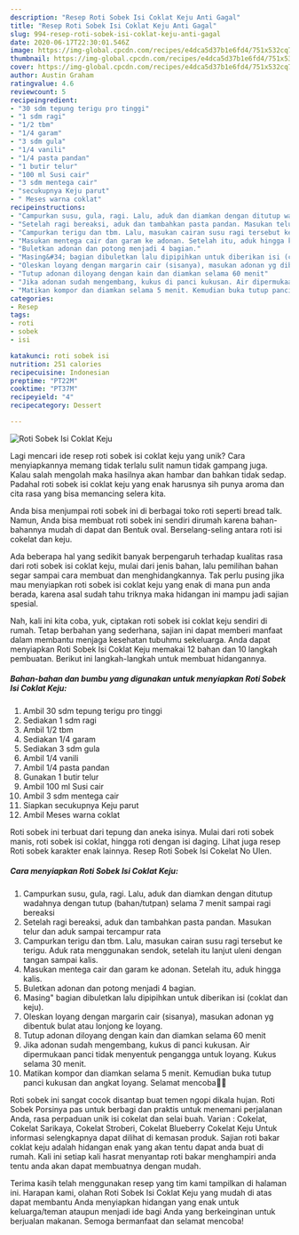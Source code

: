 ```yaml
---
description: "Resep Roti Sobek Isi Coklat Keju Anti Gagal"
title: "Resep Roti Sobek Isi Coklat Keju Anti Gagal"
slug: 994-resep-roti-sobek-isi-coklat-keju-anti-gagal
date: 2020-06-17T22:30:01.546Z
image: https://img-global.cpcdn.com/recipes/e4dca5d37b1e6fd4/751x532cq70/roti-sobek-isi-coklat-keju-foto-resep-utama.jpg
thumbnail: https://img-global.cpcdn.com/recipes/e4dca5d37b1e6fd4/751x532cq70/roti-sobek-isi-coklat-keju-foto-resep-utama.jpg
cover: https://img-global.cpcdn.com/recipes/e4dca5d37b1e6fd4/751x532cq70/roti-sobek-isi-coklat-keju-foto-resep-utama.jpg
author: Austin Graham
ratingvalue: 4.6
reviewcount: 5
recipeingredient:
- "30 sdm tepung terigu pro tinggi"
- "1 sdm ragi"
- "1/2 tbm"
- "1/4 garam"
- "3 sdm gula"
- "1/4 vanili"
- "1/4 pasta pandan"
- "1 butir telur"
- "100 ml Susi cair"
- "3 sdm mentega cair"
- "secukupnya Keju parut"
- " Meses warna coklat"
recipeinstructions:
- "Campurkan susu, gula, ragi. Lalu, aduk dan diamkan dengan ditutup wadahnya dengan tutup (bahan/tutpan) selama 7 menit sampai ragi bereaksi"
- "Setelah ragi bereaksi, aduk dan tambahkan pasta pandan. Masukan telur dan aduk sampai tercampur rata"
- "Campurkan terigu dan tbm. Lalu, masukan cairan susu ragi tersebut ke terigu. Aduk rata menggunakan sendok, setelah itu lanjut uleni dengan tangan sampai kalis."
- "Masukan mentega cair dan garam ke adonan. Setelah itu, aduk hingga kalis."
- "Buletkan adonan dan potong menjadi 4 bagian."
- "Masing&#34; bagian dibuletkan lalu dipipihkan untuk diberikan isi (coklat dan keju)."
- "Oleskan loyang dengan margarin cair (sisanya), masukan adonan yg dibentuk bulat atau lonjong ke loyang."
- "Tutup adonan diloyang dengan kain dan diamkan selama 60 menit"
- "Jika adonan sudah mengembang, kukus di panci kukusan. Air dipermukaan panci tidak menyentuk pengangga untuk loyang. Kukus selama 30 menit."
- "Matikan kompor dan diamkan selama 5 menit. Kemudian buka tutup panci kukusan dan angkat loyang. Selamat mencoba🤤😉"
categories:
- Resep
tags:
- roti
- sobek
- isi

katakunci: roti sobek isi 
nutrition: 251 calories
recipecuisine: Indonesian
preptime: "PT22M"
cooktime: "PT37M"
recipeyield: "4"
recipecategory: Dessert

---
```



![Roti Sobek Isi Coklat Keju](https://img-global.cpcdn.com/recipes/e4dca5d37b1e6fd4/751x532cq70/roti-sobek-isi-coklat-keju-foto-resep-utama.jpg)

Lagi mencari ide resep roti sobek isi coklat keju yang unik? Cara menyiapkannya memang tidak terlalu sulit namun tidak gampang juga. Kalau salah mengolah maka hasilnya akan hambar dan bahkan tidak sedap. Padahal roti sobek isi coklat keju yang enak harusnya sih punya aroma dan cita rasa yang bisa memancing selera kita.

Anda bisa menjumpai roti sobek ini di berbagai toko roti seperti bread talk. Namun, Anda bisa membuat roti sobek ini sendiri dirumah karena bahan-bahannya mudah di dapat dan Bentuk oval. Berselang-seling antara roti isi cokelat dan keju.

Ada beberapa hal yang sedikit banyak berpengaruh terhadap kualitas rasa dari roti sobek isi coklat keju, mulai dari jenis bahan, lalu pemilihan bahan segar sampai cara membuat dan menghidangkannya. Tak perlu pusing jika mau menyiapkan roti sobek isi coklat keju yang enak di mana pun anda berada, karena asal sudah tahu triknya maka hidangan ini mampu jadi sajian spesial.


Nah, kali ini kita coba, yuk, ciptakan roti sobek isi coklat keju sendiri di rumah. Tetap berbahan yang sederhana, sajian ini dapat memberi manfaat dalam membantu menjaga kesehatan tubuhmu sekeluarga. Anda dapat menyiapkan Roti Sobek Isi Coklat Keju memakai 12 bahan dan 10 langkah pembuatan. Berikut ini langkah-langkah untuk membuat hidangannya.

<!--inarticleads1-->

##### Bahan-bahan dan bumbu yang digunakan untuk menyiapkan Roti Sobek Isi Coklat Keju:

1. Ambil 30 sdm tepung terigu pro tinggi
1. Sediakan 1 sdm ragi
1. Ambil 1/2 tbm
1. Sediakan 1/4 garam
1. Sediakan 3 sdm gula
1. Ambil 1/4 vanili
1. Ambil 1/4 pasta pandan
1. Gunakan 1 butir telur
1. Ambil 100 ml Susi cair
1. Ambil 3 sdm mentega cair
1. Siapkan secukupnya Keju parut
1. Ambil  Meses warna coklat


Roti sobek ini terbuat dari tepung dan aneka isinya. Mulai dari roti sobek manis, roti sobek isi coklat, hingga roti dengan isi daging. Lihat juga resep Roti sobek karakter enak lainnya. Resep Roti Sobek Isi Cokelat No Ulen. 

<!--inarticleads2-->

##### Cara menyiapkan Roti Sobek Isi Coklat Keju:

1. Campurkan susu, gula, ragi. Lalu, aduk dan diamkan dengan ditutup wadahnya dengan tutup (bahan/tutpan) selama 7 menit sampai ragi bereaksi
1. Setelah ragi bereaksi, aduk dan tambahkan pasta pandan. Masukan telur dan aduk sampai tercampur rata
1. Campurkan terigu dan tbm. Lalu, masukan cairan susu ragi tersebut ke terigu. Aduk rata menggunakan sendok, setelah itu lanjut uleni dengan tangan sampai kalis.
1. Masukan mentega cair dan garam ke adonan. Setelah itu, aduk hingga kalis.
1. Buletkan adonan dan potong menjadi 4 bagian.
1. Masing&#34; bagian dibuletkan lalu dipipihkan untuk diberikan isi (coklat dan keju).
1. Oleskan loyang dengan margarin cair (sisanya), masukan adonan yg dibentuk bulat atau lonjong ke loyang.
1. Tutup adonan diloyang dengan kain dan diamkan selama 60 menit
1. Jika adonan sudah mengembang, kukus di panci kukusan. Air dipermukaan panci tidak menyentuk pengangga untuk loyang. Kukus selama 30 menit.
1. Matikan kompor dan diamkan selama 5 menit. Kemudian buka tutup panci kukusan dan angkat loyang. Selamat mencoba🤤😉


Roti sobek ini sangat cocok disantap buat temen ngopi dikala hujan. Roti Sobek Porsinya pas untuk berbagi dan praktis untuk menemani perjalanan Anda, rasa perpaduan unik isi cokelat dan selai buah. Varian : Cokelat, Cokelat Sarikaya, Cokelat Stroberi, Cokelat Blueberry Cokelat Keju Untuk informasi selengkapnya dapat dilihat di kemasan produk. Sajian roti bakar coklat keju adalah hidangan enak yang akan tentu dapat anda buat di rumah. Kali ini setiap kali hasrat menyantap roti bakar menghampiri anda tentu anda akan dapat membuatnya dengan mudah. 

Terima kasih telah menggunakan resep yang tim kami tampilkan di halaman ini. Harapan kami, olahan Roti Sobek Isi Coklat Keju yang mudah di atas dapat membantu Anda menyiapkan hidangan yang enak untuk keluarga/teman ataupun menjadi ide bagi Anda yang berkeinginan untuk berjualan makanan. Semoga bermanfaat dan selamat mencoba!
